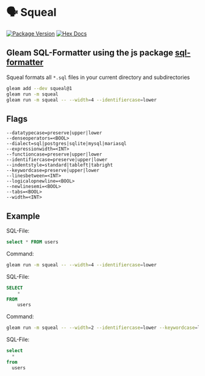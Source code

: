 # 🗣️ Squeal

[![Package Version](https://img.shields.io/hexpm/v/squeal)](https://hex.pm/packages/squeal)
[![Hex Docs](https://img.shields.io/badge/hex-docs-ffaff3)](https://hexdocs.pm/squeal/)

## Gleam SQL-Formatter using the js package [sql-formatter](https://github.com/sql-formatter-org/sql-formatter)

Squeal formats all `*.sql` files in your current directory and subdirectories

```sh
gleam add --dev squeal@1
gleam run -m squeal
gleam run -m squeal -- --width=4 --identifiercase=lower
```

## Flags

```
--datatypecase=preserve|upper|lower
--denseoperators=<BOOL>
--dialect=sql|postgres|sqlite|mysql|mariasql
--expressionwidth=<INT>
--functioncase=preserve|upper|lower
--identifiercase=preserve|upper|lower
--indentstyle=standard|tableft|tabright
--keywordcase=preserve|upper|lower
--linesbetween=<INT>
--logicalopnewline=<BOOL>
--newlinesemi=<BOOL>
--tabs=<BOOL>
--width=<INT>
```

## Example

SQL-File:
```sql
select * FROM users
```
Command:
```sh
gleam run -m squeal -- --width=4 --identifiercase=lower
```
SQL-File:
```sql
SELECT
    *
FROM
    users
```
Command:
```sh
gleam run -m squeal -- --width=2 --identifiercase=lower --keywordcase=lower
```
SQL-File:
```sql
select
  *
from
  users
```
